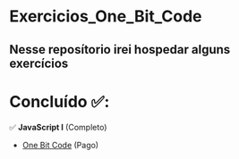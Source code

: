 # Exercicios_One_Bit_Code

## Nesse reposítorio irei hospedar alguns exercícios

# Concluído ✅:

✅ **JavaScript I** (Completo)
- [One Bit Code](https://tech.onebitcode.com/?utm_source=GoogleAds&utm_medium=Pmax&utm_campaign=Pmax&utm_source=&utm_medium=&utm_campaign=&utm_content=&utm_term=&gad_source=1&gbraid=0AAAAAC8sR436rfnetAFwAphFIrSh-offe&gclid=Cj0KCQjw8cHABhC-ARIsAJnY12ykMI5z31OE66TBKMPCJEgJQpw2Y7QpA7Da-HBJOZHlTaJa-6WSlewaAnQUEALw_wcB) (Pago)
